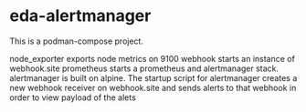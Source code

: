 # eda-alertmanager
This is a podman-compose project.

node_exporter exports node metrics on 9100 webhook starts an instance of webhook.site prometheus starts a prometheus and alertmanager stack. alertmanager is built on alpine. The startup script for alertmanager creates a new webhook receiver on webhook.site and sends alerts to that webhook in order to view payload of the alets